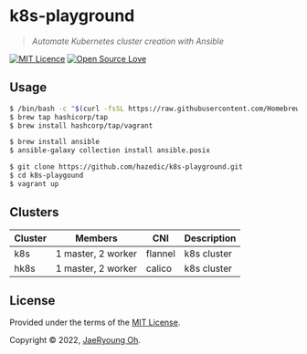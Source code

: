 # k8s-playground
> *Automate Kubernetes cluster creation with Ansible*

[![MIT Licence](https://badges.frapsoft.com/os/mit/mit.svg?v=103)](https://opensource.org/licenses/mit-license.php)
[![Open Source Love](https://badges.frapsoft.com/os/v1/open-source.svg?v=103)](https://github.com/ellerbrock/open-source-badge/)

## Usage

```sh
$ /bin/bash -c "$(curl -fsSL https://raw.githubusercontent.com/Homebrew/install/HEAD/install.sh)"
$ brew tap hashicorp/tap
$ brew install hashcorp/tap/vagrant

$ brew install ansible
$ ansible-galaxy collection install ansible.posix

$ git clone https://github.com/hazedic/k8s-playground.git
$ cd k8s-playgound
$ vagrant up
```

## Clusters

| Cluster             | Members                     | CNI             | Description                   |
| ------------------- | ----------------------------| --------------- | ----------------------------- |
| k8s                 | 1 master, 2 worker          | flannel         | k8s cluster                   |
| hk8s                | 1 master, 2 worker          | calico          | k8s cluster                   |

## License

Provided under the terms of the [MIT License](https://github.com/hazedic/k8s-playground/blob/master/LICENSE).

Copyright © 2022, [JaeRyoung Oh](https://www.m0nkeyheist.com).
